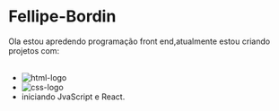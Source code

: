 # Fellipe-Bordin

Ola estou apredendo programação front end,atualmente estou criando projetos com: 
<br>
<br>
 - <img src="https://img.shields.io/badge/HTML5-e3f26?style=for-the-badge&logo=html15&logoColor=white" alt="html-logo" />
 - <img src="https://img.shields.io/badge/CSS-1572b6?style=for-the-badge&logo=css3&logoColor=white" alt="css-logo" />
 -  iniciando JvaScript e React.
